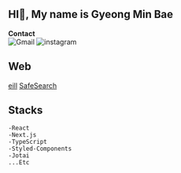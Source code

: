 
## HI👋, My name is Gyeong Min Bae

<div>
<b>Contact</b> <br/><img alt="Gmail" src ="https://img.shields.io/badge/gmbae06@gmail.com-EA4335.svg?&style=flat-square&logo=gmail&logoColor=white"/> <img alt="instagram" src ="https://img.shields.io/badge/gmbae06-E4405F.svg?&style=flat-square&logo=instagram&logoColor=white"/> 
</div>

## Web
<a href="https://eill.netlify.app/">eill</a>
<a href="https://safesearch.netlify.app/">SafeSearch</a>

## Stacks
```
-React
-Next.js
-TypeScript
-Styled-Components
-Jotai
...Etc
```
